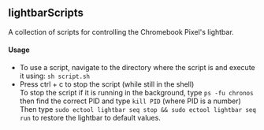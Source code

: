 ## lightbarScripts
A collection of scripts for controlling the Chromebook Pixel's lightbar.
#### Usage
* To use a script, navigate to the directory where the script is and execute it using: `sh script.sh`
* Press ctrl + c to stop the script (while still in the shell)  
  To stop the script if it is running in the background, type `ps -fu chronos` then find the correct PID and type `kill PID` (where PID is a number)  
  Then type `sudo ectool lightbar seq stop && sudo ectool lightbar seq run` to restore the lightbar to default values.
